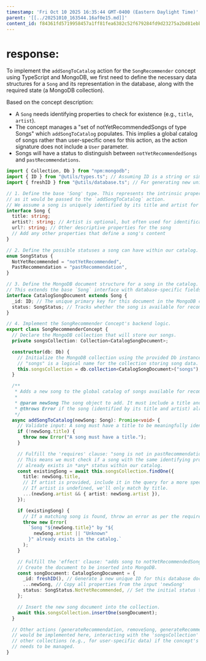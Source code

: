 ```yaml
---
timestamp: 'Fri Oct 10 2025 16:35:44 GMT-0400 (Eastern Daylight Time)'
parent: '[[../20251010_163544.16af0e15.md]]'
content_id: f84361fd5719958457a1ff81fea6382c52f679284fd9d23275a2bd81ebb993d9
---
```


# response:

To implement the `addSongToCatalog` action for the `SongRecommender` concept using TypeScript and MongoDB, we first need to define the necessary data structures for a `Song` and its representation in the database, along with the required state (a MongoDB collection).

Based on the concept description:

* A `Song` needs identifying properties to check for existence (e.g., `title`, `artist`).
* The concept manages a "set of notYetRecommendedSongs of type Songs" which `addSongToCatalog` populates. This implies a global catalog of songs rather than user-specific ones for this action, as the action signature does not include a `User` parameter.
* Songs will have a status to distinguish between `notYetRecommendedSongs` and `pastRecommendations`.

```typescript
import { Collection, Db } from "npm:mongodb";
import { ID } from "@utils/types.ts"; // Assuming ID is a string or similar unique identifier type
import { freshID } from "@utils/database.ts"; // For generating new unique IDs

// 1. Define the base 'Song' type. This represents the intrinsic properties of a song
// as it would be passed to the `addSongToCatalog` action.
// We assume a song is uniquely identified by its title and artist for the 'requires' clause.
interface Song {
  title: string;
  artist?: string; // Artist is optional, but often used for identification
  url?: string; // Other descriptive properties for the song
  // Add any other properties that define a song's content
}

// 2. Define the possible statuses a song can have within our catalog.
enum SongStatus {
  NotYetRecommended = "notYetRecommended",
  PastRecommendation = "pastRecommendation",
}

// 3. Define the MongoDB document structure for a song in the catalog.
// This extends the base `Song` interface with database-specific fields.
interface CatalogSongDocument extends Song {
  _id: ID; // The unique primary key for this document in the MongoDB collection
  status: SongStatus; // Tracks whether the song is available for recommendation or has been recommended
}

// 4. Implement the SongRecommender Concept's backend logic.
export class SongRecommenderConcept {
  // Declare the MongoDB collection that will store our songs.
  private songsCollection: Collection<CatalogSongDocument>;

  constructor(db: Db) {
    // Initialize the MongoDB collection using the provided Db instance.
    // "songs" is a logical name for the collection storing song data.
    this.songsCollection = db.collection<CatalogSongDocument>("songs");
  }

  /**
   * Adds a new song to the global catalog of songs available for recommendation.
   *
   * @param newSong The song object to add. It must include a title and can optionally include an artist.
   * @throws Error if the song (identified by its title and artist) already exists in the catalog.
   */
  async addSongToCatalog(newSong: Song): Promise<void> {
    // Validate input: A song must have a title to be meaningfully identified.
    if (!newSong.title) {
      throw new Error("A song must have a title.");
    }

    // Fulfill the 'requires' clause: "song is not in pastRecommendations or notYetRecommendedSongs".
    // This means we must check if a song with the same identifying properties (title and artist)
    // already exists in *any* status within our catalog.
    const existingSong = await this.songsCollection.findOne({
      title: newSong.title,
      // If artist is provided, include it in the query for a more specific match.
      // If artist is undefined, we'll only match by title.
      ...(newSong.artist && { artist: newSong.artist }),
    });

    if (existingSong) {
      // If a matching song is found, throw an error as per the requirement.
      throw new Error(
        `Song "${newSong.title}" by "${
          newSong.artist || "Unknown"
        }" already exists in the catalog.`
      );
    }

    // Fulfill the 'effect' clause: "adds song to notYetRecommendedSongs".
    // Create the document to be inserted into MongoDB.
    const songDocument: CatalogSongDocument = {
      _id: freshID(), // Generate a new unique ID for this database document
      ...newSong, // Copy all properties from the input 'newSong'
      status: SongStatus.NotYetRecommended, // Set the initial status to 'notYetRecommended'
    };

    // Insert the new song document into the collection.
    await this.songsCollection.insertOne(songDocument);
  }

  // Other actions (generateRecommendation, removeSong, generateRecommendationFromLLM)
  // would be implemented here, interacting with the 'songsCollection' and potentially
  // other collections (e.g., for user-specific data) if the concept's full state
  // needs to be managed.
}
```
